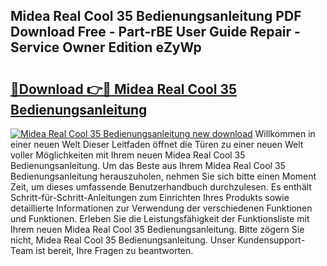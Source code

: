## Midea Real Cool 35 Bedienungsanleitung PDF Download Free - Part-rBE User Guide Repair - Service Owner Edition eZyWp

# <h2><a href="http://df61u8b.blite.top/?on=Midea+Real+Cool+35+Bedienungsanleitung">🔗Download 👉🔴 Midea Real Cool 35 Bedienungsanleitung</a></h2>

[![Midea Real Cool 35 Bedienungsanleitung new download](https://i.imgur.com/lujVjoI.png)](http://df61u8b.blite.top/?on=Midea+Real+Cool+35+Bedienungsanleitung)
Willkommen in einer neuen Welt Dieser Leitfaden öffnet die Türen zu einer neuen Welt voller Möglichkeiten mit Ihrem neuen Midea Real Cool 35 Bedienungsanleitung. Um das Beste aus Ihrem Midea Real Cool 35 Bedienungsanleitung herauszuholen, nehmen Sie sich bitte einen Moment Zeit, um dieses umfassende Benutzerhandbuch durchzulesen. Es enthält Schritt-für-Schritt-Anleitungen zum Einrichten Ihres Produkts sowie detaillierte Informationen zur Verwendung der verschiedenen Funktionen und Funktionen. Erleben Sie die Leistungsfähigkeit der Funktionsliste mit Ihrem neuen Midea Real Cool 35 Bedienungsanleitung. Bitte zögern Sie nicht, Midea Real Cool 35 Bedienungsanleitung. Unser Kundensupport-Team ist bereit, Ihre Fragen zu beantworten.
